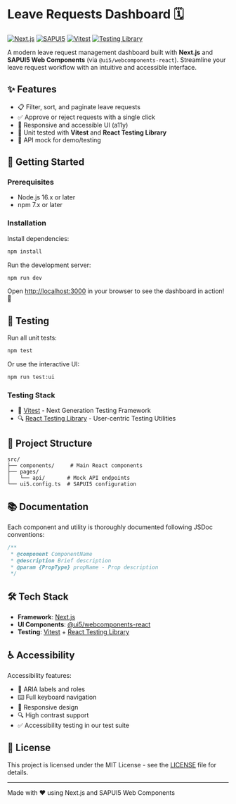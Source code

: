 # Leave Requests Dashboard 🗓️

[![Next.js](https://img.shields.io/badge/Next.js-black?style=flat-square&logo=next.js)](https://nextjs.org/)
[![SAPUI5](https://img.shields.io/badge/SAPUI5-0063B1?style=flat-square&logo=sap)](https://sap.github.io/ui5-webcomponents/)
[![Vitest](https://img.shields.io/badge/Vitest-729B1B?style=flat-square&logo=vitest)](https://vitest.dev/)
[![Testing Library](https://img.shields.io/badge/Testing_Library-E33332?style=flat-square&logo=testing-library)](https://testing-library.com/)

A modern leave request management dashboard built with **Next.js** and **SAPUI5 Web Components** (via `@ui5/webcomponents-react`). Streamline your leave request workflow with an intuitive and accessible interface.

## ✨ Features

- 📋 Filter, sort, and paginate leave requests
- ✅ Approve or reject requests with a single click
- 📱 Responsive and accessible UI (a11y)
- 🧪 Unit tested with **Vitest** and **React Testing Library**
- 🔄 API mock for demo/testing

## 🚀 Getting Started

### Prerequisites

- Node.js 16.x or later
- npm 7.x or later

### Installation

Install dependencies:
```bash
npm install
```

Run the development server:
```bash
npm run dev
```

Open [http://localhost:3000](http://localhost:3000) in your browser to see the dashboard in action! 🎉

## 🧪 Testing

Run all unit tests:
```bash
npm test
```

Or use the interactive UI:
```bash
npm run test:ui
```

### Testing Stack
- 🎯 [Vitest](https://vitest.dev/) - Next Generation Testing Framework
- 🔍 [React Testing Library](https://testing-library.com/docs/react-testing-library/intro/) - User-centric Testing Utilities

## 📁 Project Structure

```
src/
├── components/     # Main React components
├── pages/
│   └── api/       # Mock API endpoints
└── ui5.config.ts  # SAPUI5 configuration
```

## 📚 Documentation

Each component and utility is thoroughly documented following JSDoc conventions:

```typescript
/**
 * @component ComponentName
 * @description Brief description
 * @param {PropType} propName - Prop description
 */
```

## 🛠️ Tech Stack

- **Framework**: [Next.js](https://nextjs.org/)
- **UI Components**: [@ui5/webcomponents-react](https://sap.github.io/ui5-webcomponents-react/)
- **Testing**: [Vitest](https://vitest.dev/) + [React Testing Library](https://testing-library.com/)

## ♿ Accessibility

Accessibility features:

- 🎯 ARIA labels and roles
- ⌨️ Full keyboard navigation
- 📱 Responsive design
- 🔍 High contrast support
- ✅ Accessibility testing in our test suite

## 📝 License

This project is licensed under the MIT License - see the [LICENSE](LICENSE) file for details.

---

Made with ❤️ using Next.js and SAPUI5 Web Components

